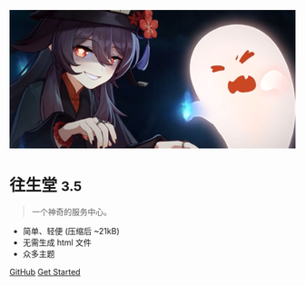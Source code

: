 <!-- _coverpage.md -->

![logo](hutaos.png)

# 往生堂 <small>3.5</small>

> 一个神奇的服务中心。

- 简单、轻便 (压缩后 ~21kB)
- 无需生成 html 文件
- 众多主题

[GitHub](https://github.com/docsifyjs/docsify/)
[Get Started](README)